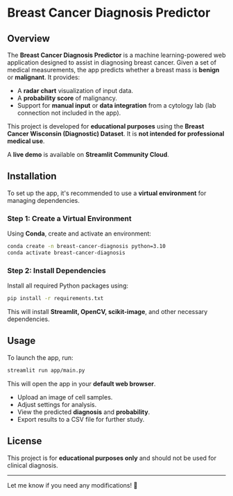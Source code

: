 # **Breast Cancer Diagnosis Predictor**  

## **Overview**  
The **Breast Cancer Diagnosis Predictor** is a machine learning-powered web application designed to assist in diagnosing breast cancer. Given a set of medical measurements, the app predicts whether a breast mass is **benign** or **malignant**. It provides:  

- A **radar chart** visualization of input data.  
- A **probability score** of malignancy.  
- Support for **manual input** or **data integration** from a cytology lab (lab connection not included in the app).  

This project is developed for **educational purposes** using the **Breast Cancer Wisconsin (Diagnostic) Dataset**. It is **not intended for professional medical use**.  

A **live demo** is available on **Streamlit Community Cloud**.  

## **Installation**  
To set up the app, it's recommended to use a **virtual environment** for managing dependencies.  

### **Step 1: Create a Virtual Environment**  
Using **Conda**, create and activate an environment:  
```sh
conda create -n breast-cancer-diagnosis python=3.10  
conda activate breast-cancer-diagnosis  
```  

### **Step 2: Install Dependencies**  
Install all required Python packages using:  
```sh
pip install -r requirements.txt  
```  
This will install **Streamlit, OpenCV, scikit-image**, and other necessary dependencies.  

## **Usage**  
To launch the app, run:  
```sh
streamlit run app/main.py  
```  
This will open the app in your **default web browser**.  

- Upload an image of cell samples.  
- Adjust settings for analysis.  
- View the predicted **diagnosis** and **probability**.  
- Export results to a CSV file for further study.  

## **License**  
This project is for **educational purposes only** and should not be used for clinical diagnosis.  

---

Let me know if you need any modifications! 🚀
